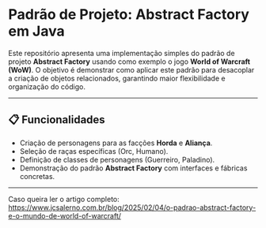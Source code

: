 # Padrão de Projeto: Abstract Factory em Java

Este repositório apresenta uma implementação simples do padrão de projeto **Abstract Factory** usando como exemplo o jogo **World of Warcraft (WoW)**. O objetivo é demonstrar como aplicar este padrão para desacoplar a criação de objetos relacionados, garantindo maior flexibilidade e organização do código.

---

## 📋 Funcionalidades

- Criação de personagens para as facções **Horda** e **Aliança**.
- Seleção de raças específicas (Orc, Humano).
- Definição de classes de personagens (Guerreiro, Paladino).
- Demonstração do padrão **Abstract Factory** com interfaces e fábricas concretas.

---

Caso queira ler o artigo completo: https://www.jcsalerno.com.br/blog/2025/02/04/o-padrao-abstract-factory-e-o-mundo-de-world-of-warcraft/
